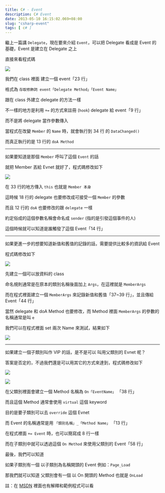```yaml
---
title: C# - Event
description: C# Event
date: 2013-05-10 16:15:02.069+08:00
slug: "csharp-event"
tags: [ c# ]
---
```


繼上一篇講 `Delegate`，現在要來介紹 `Event`，可以把 Delegate 看成是 Event 的基礎，Event 是建立在 Delegate 之上

直接來看程式碼

![](./01.webp)

我們在 class 裡面 建立一個 event「23 行」

格式為 `存取修飾詞 event「Delegate Method」「Event Name」`

跟在 class 外建立 delegate 的方法一樣

不一樣的地方是利用 `+=` 的方式來註冊 (`hook`) delegate 給 event「9 行」

而不是將 delegate 當作參數傳入

當程式在改變 `Member` 的 `Name` 時，就會執行到 34 行 的 `DataChanged()`

而真正執行的是 13 行的 `doA Method`

---

如果要知道是那個 `Member` 呼叫了這個 `Event` 的話

就把 Member 丟給 Evnet 就好了，程式碼修改如下

![](./02.webp)

在 33 行的地方傳入 `this` 也就是 `Member 本身`

這時候 18 行的 delegate 也要修改成可接受一個 `Member` 的參數

而且 12 行的 `doA` 也要修改的跟 `delegate` 一樣

約定俗成的這個參數名稱會命名成 `sender` (指的是引發這個事件的人)

這個時候就可以知道是誰觸發了這個 Event「14 行」 

---

如果更進一步的想要知道新值和舊值的記錄的話，需要提供比較多的資訊給 Event

程式碼修改如下

![](./03.webp)

先建立一個可以放資料的 class

命名規則通常是在原本的類別名稱後面加上 `Args`，在這裡就是 `MemberArgs`

而在程式裡面建立一個 `MemberArgs` 來記錄新值和舊值「37~39 行」，並且傳給 Event「44 行」

當然 delegate 和 doA Method 也要修改，而 Method 裡面 `MemberArgs` 的參數的名稱通常是叫 `e`

我們可以在程式裡面 set 兩次 Name 來測試，結果如下

![](./04.webp)

---

如果建立一個子類別叫作 VIP 的話，是不是可以 叫用父類別的 Evnet 呢？

答案是否定的，不過我們還是可以用其它的方式來達到，程式碼修改如下

![](./05.webp)

![](./06.webp)

在父類別裡面會建立一個 Method 名稱為 `On「EventName」` 「38 行」

而且這個 Method 通常會使用 `virtual` 這個 keyword

目的是要子類別可以去 `override` 這個 Evnet

而 Event 的名稱通常是用 `「類別名稱」_「Method Name」` 「13 行」

在程式裡面 `+= Event` 時，也可以簡寫成 8 行一樣

而在子類別中就可以透過這個 `On Method` 來使用父類別的 Event「58 行」

最後，我們可以知道

如果子類別有一個 以子類別為名稱開頭的 Event 例如：`Page_Load`

那我們就可以知道 父類別會有一個 以 On 開頭的 Method 也就是 `OnLoad`

註：在 [MSDN](http://msdn.microsoft.com/zh-tw/library/8627sbea.aspx) 裡面也有解釋和範例程式可以看